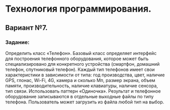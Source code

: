 <h1>Технология программирования.</h1>
<h2>Вариант №7.</h2>
<h3>Задание: </h3> 
<p>
Определить класс «Телефон». Базовый класс определяет интерфейс для построения телефонного оборудования, которое может быть специализировано для конкретного устройства (смартфон, домашний телефон, спутниковый телефон). Каждый тип телефонов имеет свои характеристики в  зависимости от типа: год производства, цвет, наличие GPS, глонас, Wi-Fi, 4G, камера и сколько Мп, размер экрана, объем памяти, производительность, наличие клавиатуры, наличие сенсора, тип связи. Использовать паттерн «Одиночка». Результат и телефонное оборудование записываются в отдельные выходные файлы по типу телефона. Пользователь может загрузить из файла любой тип на выбор.

</ul>
